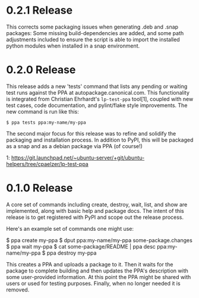 # 0.2.1 Release #

This corrects some packaging issues when generating .deb and .snap
packages:  Some missing build-dependencies are added, and some path
adjustments included to ensure the script is able to import the
installed python modules when installed in a snap environment.


# 0.2.0 Release #

This release adds a new 'tests' command that lists any pending or
waiting test runs against the PPA at autopackage.canonical.com.  This
functionality is integrated from Christian Ehrhardt's `lp-test-ppa`
tool[1], coupled with new test cases, code documentation, and
pylint/flake style improvements.  The new command is run like this:

    $ ppa tests ppa:my-name/my-ppa

The second major focus for this release was to refine and solidify the
packaging and installation process.  In addition to PyPI, this will be
packaged as a snap and as a debian package via PPA (of course!)

1: https://git.launchpad.net/~ubuntu-server/+git/ubuntu-helpers/tree/cpaelzer/lp-test-ppa



# 0.1.0 Release #

A core set of commands including create, destroy, wait, list, and show
are implemented, along with basic help and package docs.  The
intent of this release is to get registered with PyPI and scope out the
release process.

Here's an example set of commands one might use:

   $ ppa create my-ppa
   $ dput ppa:my-name/my-ppa some-package.changes
   $ ppa wait my-ppa
   $ cat some-package/README | ppa desc ppa:my-name/my-ppa
   $ ppa destroy my-ppa

This creates a PPA and uploads a package to it.  Then it waits for the
package to complete building and then updates the PPA's description with
some user-provided information.  At this point the PPA might be shared
with users or used for testing purposes.  Finally, when no longer needed
it is removed.
